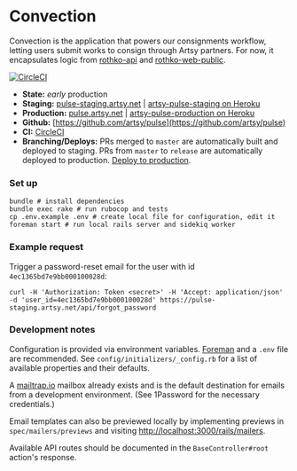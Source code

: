 # Convection

Convection is the application that powers our consignments workflow, letting users submit works to consign through Artsy partners. For now, it encapsulates logic from [rothko-api](https://github.com/artsy/rothko-api) and [rothko-web-public](https://github.com/artsy/rothko-web-public).

[![CircleCI](https://circleci.com/gh/artsy/pulse.svg?style=svg&circle-token=c6fe94db9990375e2a542dc38153a812a6cf6b48)](https://circleci.com/gh/artsy/pulse)

* __State:__ _early_ production
* __Staging:__ [pulse-staging.artsy.net](https://pulse-staging.artsy.net) | [artsy-pulse-staging on Heroku](https://dashboard.heroku.com/apps/artsy-pulse-staging/resources)
* __Production:__ [pulse.artsy.net](https://pulse.artsy.net) | [artsy-pulse-production on Heroku](https://dashboard.heroku.com/apps/artsy-pulse-production/resources)
* __Github:__ [https://github.com/artsy/pulse](https://github.com/artsy/pulse)
* __CI:__ [CircleCI](https://circleci.com/gh/artsy/pulse)
* __Branching/Deploys:__ PRs merged to `master` are automatically built and deployed to staging. PRs from `master` to `release` are automatically deployed to production. [Deploy to production](https://github.com/artsy/pulse/compare/release...master?expand=1).

### Set up

    bundle # install dependencies
    bundle exec rake # run rubocop and tests
    cp .env.example .env # create local file for configuration, edit it
    foreman start # run local rails server and sidekiq worker

### Example request

Trigger a password-reset email for the user with id `4ec1365bd7e9bb000100028d`:

    curl -H 'Authorization: Token <secret>' -H 'Accept: application/json' -d 'user_id=4ec1365bd7e9bb000100028d' https://pulse-staging.artsy.net/api/forgot_password

### Development notes

Configuration is provided via environment variables. [Foreman](https://github.com/ddollar/foreman) and a `.env` file are recommended. See `config/initializers/_config.rb` for a list of available properties and their defaults.

A [mailtrap.io](mailtrap.io) mailbox already exists and is the default destination for emails from a development environment. (See 1Password for the necessary credentials.)

Email templates can also be previewed locally by implementing previews in `spec/mailers/previews` and visiting [http://localhost:3000/rails/mailers](http://localhost:3000/rails/mailers).

Available API routes should be documented in the `BaseController#root` action's response.
